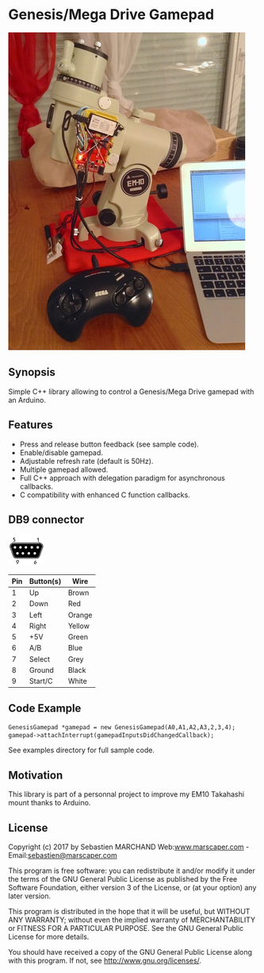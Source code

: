 # Genesis/Mega Drive Gamepad
![Alt text](/genesisgamepad.jpg?raw=true "Optional Title")

## Synopsis
Simple C++ library allowing to control a Genesis/Mega Drive gamepad with an Arduino.

## Features
- Press and release button feedback (see sample code).
- Enable/disable gamepad.
- Adjustable refresh rate (default is 50Hz).
- Multiple gamepad allowed.
- Full C++ approach with delegation paradigm for asynchronous callbacks.
- C compatibility with enhanced C function callbacks.

## DB9 connector
![Alt text](/db9_female.jpg?raw=true "Optional Title")

|Pin |	Button(s) | Wire |
|----|------------|------|
|1   |Up          |Brown |
|2   |Down        |Red   |
|3   |Left        |Orange|
|4   |Right       |Yellow|
|5   |+5V         |Green |
|6   |A/B         |Blue  |
|7   |Select      |Grey  |
|8   |Ground      |Black |
|9   |Start/C     |White |

## Code Example
```
GenesisGamepad *gamepad = new GenesisGamepad(A0,A1,A2,A3,2,3,4);
gamepad->attachInterrupt(gamepadInputsDidChangedCallback);
```
See examples directory for full sample code.

## Motivation

This library is part of a personnal project to improve my EM10 Takahashi mount thanks to Arduino.

## License

Copyright (c) 2017 by Sebastien MARCHAND 
Web:www.marscaper.com - Email:sebastien@marscaper.com

This program is free software: you can redistribute it and/or modify
it under the terms of the GNU General Public License as published by
the Free Software Foundation, either version 3 of the License, or
(at your option) any later version.

This program is distributed in the hope that it will be useful,
but WITHOUT ANY WARRANTY; without even the implied warranty of
MERCHANTABILITY or FITNESS FOR A PARTICULAR PURPOSE.  See the
GNU General Public License for more details.

You should have received a copy of the GNU General Public License
along with this program.  If not, see <http://www.gnu.org/licenses/>.
